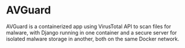 # AVGuard
AVGuard is a containerized app using VirusTotal API to scan files for malware, with Django running in one container and a secure server for isolated malware storage in another, both on the same Docker network.
